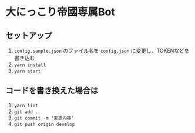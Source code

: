 # 大にっこり帝國専属Bot

## セットアップ

1. `config.sample.json` のファイル名を `config.json` に変更し、TOKENなどを書き込む
1. `yarn install`
1. `yarn start`

## コードを書き換えた場合は

1. `yarn lint`
1. `git add .`
1. `git commit -m '変更内容'`
1. `git push origin develop`
